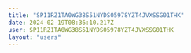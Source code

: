 ```yaml
---
title: "SP11RZ1TA0WG38S51NYDS05978YZT4JVXSSG01THK"
date: 2024-02-19T08:36:10.217Z
user: SP11RZ1TA0WG38S51NYDS05978YZT4JVXSSG01THK
layout: "users"
---
```

    